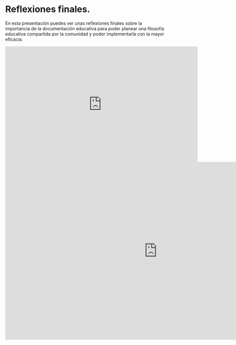 # Reflexiones finales.

En esta presentación puedes ver unas reflexiones finales sobre la importancia de la documentación educativa para poder planear una filosofía educativa compartida por la comunidad y poder implementarla con la mayor eficacia.

<iframe src="https://educaragon-my.sharepoint.com/personal/jcarinnena_educa_aragon_es/_layouts/15/Doc.aspx?sourcedoc={cde2e874-25a8-484a-a83a-d3e6d52761cd}&amp;action=embedview&amp;wdAr=1.7777777777777777" width="610px" height="367px" frameborder="0">Esto es un documento de <a target="_blank" href="https://office.com">Microsoft Office</a> incrustado con tecnología de <a target="_blank" href="https://office.com/webapps">Office Online</a>.</iframe>


<iframe src="https://educaragon-my.sharepoint.com/personal/jcarinnena_educa_aragon_es/_layouts/15/Doc.aspx?sourcedoc={cde2e874-25a8-484a-a83a-d3e6d52761cd}&amp;action=embedview&amp;wdAr=1.7777777777777777" width="962px" height="565px" frameborder="0">Esto es un documento de <a target="_blank" href="https://office.com">Microsoft Office</a> incrustado con tecnología de <a target="_blank" href="https://office.com/webapps">Office Online</a>.</iframe>